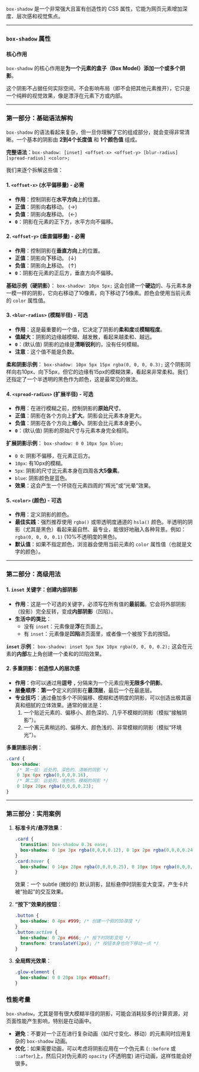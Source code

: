 `box-shadow` 是一个非常强大且富有创造性的 CSS 属性，它能为网页元素增加深度、层次感和视觉焦点。

---

### `box-shadow` 属性

#### 核心作用

`box-shadow` 的核心作用是**为一个元素的盒子（Box Model）添加一个或多个阴影**。

这个阴影不占据任何实际空间，不会影响布局（即不会把其他元素推开），它只是一个纯粹的视觉效果，像是漂浮在元素下方或内部。

---

### 第一部分：基础语法解构

`box-shadow` 的语法看起来复杂，但一旦你理解了它的组成部分，就会变得非常清晰。一个基本的阴影由 **2到4个长度值** 和 **1个颜色值** 组成。

**完整语法**：`box-shadow: [inset] <offset-x> <offset-y> [blur-radius] [spread-radius] <color>;`

我们来逐个拆解这些值：

#### 1. `<offset-x>` (水平偏移量) - **必需**

*   **作用**：控制阴影在**水平方向**上的位置。
*   **正值**：阴影向**右**移动。 (→)
*   **负值**：阴影向**左**移动。 (←)
*   **`0`**：阴影在元素的正下方，水平方向不偏移。

#### 2. `<offset-y>` (垂直偏移量) - **必需**

*   **作用**：控制阴影在**垂直方向**上的位置。
*   **正值**：阴影向**下**移动。 (↓)
*   **负值**：阴影向**上**移动。 (↑)
*   **`0`**：阴影在元素的正后方，垂直方向不偏移。

**基础示例（硬阴影）**：
`box-shadow: 10px 5px;`
这会创建一个**硬边**的、与元素本身一模一样的阴影，它向右移动了10像素，向下移动了5像素。颜色会使用当前元素的 `color` 属性值。

#### 3. `<blur-radius>` (模糊半径) - **可选**

*   **作用**：这是最重要的一个值，它决定了阴影的**柔和度**或**模糊程度**。
*   **值越大**：阴影的边缘越模糊、越发散，看起来越柔和、越远。
*   **`0`**：(默认值) 阴影的边缘是**清晰锐利**的，没有任何模糊。
*   **注意**：这个值不能是负数。

**柔和阴影示例**：
`box-shadow: 10px 5px 15px rgba(0, 0, 0, 0.3);`
这个阴影同样向右10px、向下5px，但它的边缘有15px的模糊效果，看起来非常柔和。我们还指定了一个半透明的黑色作为颜色，这是最常见的做法。

#### 4. `<spread-radius>` (扩展半径) - **可选**

*   **作用**：在进行模糊之前，控制阴影的**原始尺寸**。
*   **正值**：阴影在各个方向上**扩大**。阴影会比元素本身更大。
*   **负值**：阴影在各个方向上**缩小**。阴影会比元素本身更小。
*   **`0`**：(默认值) 阴影的原始尺寸与元素本身完全相同。

**扩展阴影示例**：
`box-shadow: 0 0 10px 5px blue;`
*   `0 0`: 阴影不偏移，在元素正后方。
*   `10px`: 有10px的模糊。
*   `5px`: 阴影的尺寸比元素本身在四周各**大5像素**。
*   `blue`: 阴影颜色是蓝色。
*   **效果**：这会产生一个环绕在元素四周的“辉光”或“光晕”效果。

#### 5. `<color>` (颜色) - **可选**

*   **作用**：定义阴影的颜色。
*   **最佳实践**：强烈推荐使用 `rgba()` 或带透明度通道的 `hsla()` 颜色。半透明的阴影（尤其是黑色）看起来最自然、最专业，能很好地融入各种背景。例如：`rgba(0, 0, 0, 0.1)` (10%不透明度的黑色)。
*   **默认值**：如果不指定颜色，浏览器会使用当前元素的 `color` 属性值（也就是文字的颜色）。

---

### 第二部分：高级用法

#### 1. `inset` 关键字：创建内部阴影

*   **作用**：这是一个可选的关键字，必须写在所有值的**最前面**。它会将外部阴影（投影）完全反转，变成**内部阴影**（凹陷）。
*   **生活中的类比**：
    *   没有 `inset`：元素像是**浮**在页面上。
    *   有 `inset`：元素像是**凹陷**进页面里，或者像一个被按下去的按钮。

**`inset` 示例**：
`box-shadow: inset 5px 5px 10px rgba(0, 0, 0, 0.2);`
这会在元素的**内部**左上角创建一个柔和的凹陷效果。

#### 2. 多重阴影：创造惊人的层次感

*   **作用**：你可以通过用**逗号 `,`** 分隔来为一个元素应用**无限多个阴影**。
*   **层叠顺序**：**第一个**定义的阴影在**最顶层**，最后一个在最底层。
*   **专业技巧**：通过叠加多个不同偏移、模糊和透明度的阴影，可以创造出极其逼真和细腻的立体效果。通常的做法是：
    1.  一个贴近元素的、偏移小、颜色深的、几乎不模糊的阴影（模拟“接触阴影”）。
    2.  一个离元素稍远的、偏移大、颜色浅的、非常模糊的阴影（模拟“环境光”）。

**多重阴影示例**：
```css
.card {
  box-shadow: 
    /* 第一层: 近处的、深色的、清晰的阴影 */
    0 3px 6px rgba(0,0,0,0.16), 
    /* 第二层: 远处的、浅色的、模糊的阴影 */
    0 10px 20px rgba(0,0,0,0.23);
}
```

---

### 第三部分：实用案例

1.  **标准卡片/悬浮效果**：
    ```css
    .card {
      transition: box-shadow 0.3s ease;
      box-shadow: 0 1px 3px rgba(0,0,0,0.12), 0 1px 2px rgba(0,0,0,0.24);
    }
    .card:hover {
      box-shadow: 0 14px 28px rgba(0,0,0,0.25), 0 10px 10px rgba(0,0,0,0.22);
    }
    ```
    效果：一个 subtle (微妙的) 默认阴影，鼠标悬停时阴影变大变深，产生卡片被“抬起”的交互效果。

2.  **“按下”效果的按钮**：
    ```css
    .button {
      box-shadow: 0 4px #999; /* 创建一个假的3D厚度 */
    }
    .button:active {
      box-shadow: 0 2px #666; /* 按下时阴影变短 */
      transform: translateY(2px); /* 按钮本身也向下移动一点 */
    }
    ```

3.  **全局辉光效果**：
    ```css
    .glow-element {
      box-shadow: 0 0 20px 10px #00aaff;
    }
    ```

### 性能考量

`box-shadow`，尤其是带有很大模糊半径的阴影，可能会消耗较多的计算资源，对页面性能产生影响，特别是在动画中。
*   **避免**：不要对一个正在进行复杂动画（如尺寸变化、移动）的元素同时应用复杂的 `box-shadow` 动画。
*   **优化**：如果需要动画，可以考虑将阴影应用在一个伪元素 (`::before` 或 `::after`)上，然后只对伪元素的 `opacity` (不透明度) 进行动画，这样性能会好很多。

